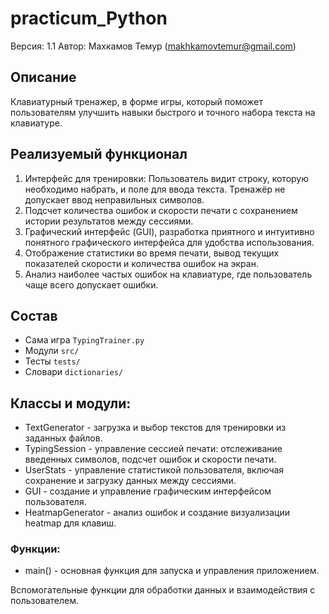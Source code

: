 # practicum_Python
Версия: 1.1
Автор: Махкамов Темур (makhkamovtemur@gmail.com)

## Описание
Клавиатурный тренажер, в форме игры, который поможет пользователям улучшить навыки быстрого и точного набора текста на клавиатуре.

## Реализуемый функционал
1. Интерфейс для тренировки: Пользователь видит строку, которую необходимо набрать, и поле для ввода текста. Тренажёр не допускает ввод неправильных символов.
2. Подсчет количества ошибок и скорости печати с сохранением истории результатов между сессиями.
3. Графический интерфейс (GUI), разработка приятного и интуитивно понятного графического интерфейса для удобства использования.
4. Отображение статистики во время печати, вывод текущих показателей скорости и количества ошибок на экран.
5. Анализ наиболее частых ошибок на клавиатуре, где пользователь чаще всего допускает ошибки.

## Состав
* Сама игра `TypingTrainer.py`
* Модули `src/` 
* Тесты `tests/`
* Словари `dictionaries/`

## Классы и модули:
* TextGenerator - загрузка и выбор текстов для тренировки из заданных файлов.
* TypingSession - управление сессией печати: отслеживание введенных символов, подсчет ошибок и скорости печати.
* UserStats - управление статистикой пользователя, включая сохранение и загрузку данных между сессиями.
* GUI - создание и управление графическим интерфейсом пользователя.
* HeatmapGenerator - анализ ошибок и создание визуализации heatmap для клавиш.

### Функции:

* main() - основная функция для запуска и управления приложением.


Вспомогательные функции для обработки данных и взаимодействия с пользователем.



